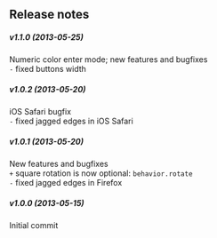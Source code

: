 Release notes
-------------
##### v1.1.0 (2013-05-25)
Numeric color enter mode; new features and bugfixes  
`-` fixed buttons width  

##### v1.0.2 (2013-05-20)
iOS Safari bugfix  
`-` fixed jagged edges in iOS Safari  

##### v1.0.1 (2013-05-20)
New features and bugfixes  
`+` square rotation is now optional: `behavior.rotate`  
`-` fixed jagged edges in Firefox  

##### v1.0.0 (2013-05-15)
Initial commit
